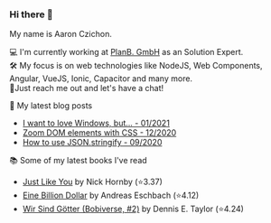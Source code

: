 ### Hi there 👋

My name is Aaron Czichon.

💻 I'm currently working at [PlanB. GmbH](https://github.com/planbgmbh) as an Solution Expert.    
🛠 My focus is on web technologies like NodeJS, Web Components, Angular, VueJS, Ionic, Capacitor and many more.    
🦜Just reach me out and let's have a chat!

📝 My latest blog posts
* [I want to love Windows, but... - 01/2021](https://aaronczichon.de/blog/i-want-to-love-windows-but/)
* [Zoom DOM elements with CSS - 12/2020](https://aaronczichon.de/blog/zoom-dom-elements-with-css/)
* [How to use JSON.stringify - 09/2020](https://aaronczichon.de/blog/how-to-use-json.stringif/)

📚 Some of my latest books I've read
<!-- GOODREADS-LIST:START -->
- [Just Like You](https://www.goodreads.com/review/show/4145441992?utm_medium=api&utm_source=rss) by Nick Hornby (⭐️3.37)
- [Eine Billion Dollar](https://www.goodreads.com/review/show/4153818301?utm_medium=api&utm_source=rss) by Andreas Eschbach (⭐️4.12)
- [Wir Sind Götter (Bobiverse, #2)](https://www.goodreads.com/review/show/4039051734?utm_medium=api&utm_source=rss) by Dennis E. Taylor (⭐️4.24)
<!-- GOODREADS-LIST:END -->

<!--
**aaronczichon/aaronczichon** is a ✨ _special_ ✨ repository because its `README.md` (this file) appears on your GitHub profile.

Here are some ideas to get you started:

- 🔭 I’m currently working on ...
- 🌱 I’m currently learning ...
- 👯 I’m looking to collaborate on ...
- 🤔 I’m looking for help with ...
- 💬 Ask me about ...
- 📫 How to reach me: ...
- 😄 Pronouns: ...
- ⚡ Fun fact: ...
-->
